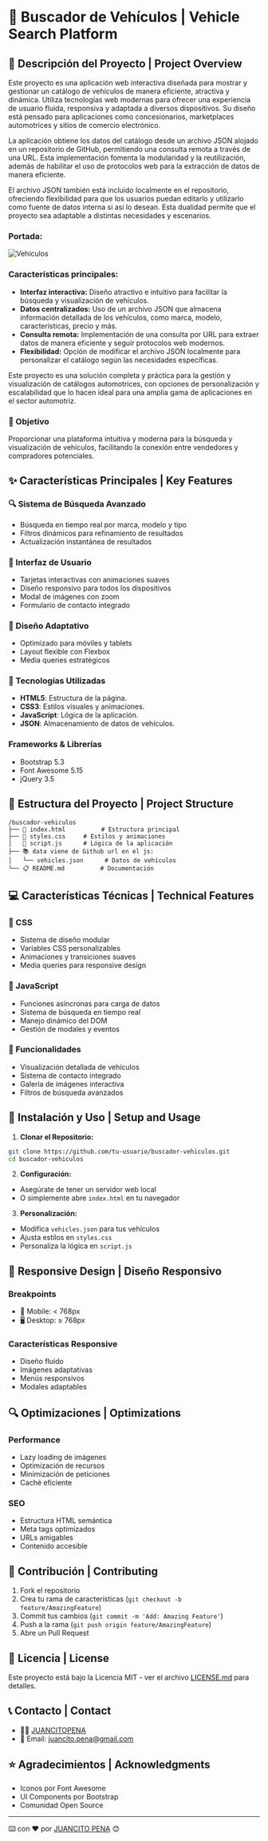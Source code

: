 
# 🚗 Buscador de Vehículos | Vehicle Search Platform

## 📝 Descripción del Proyecto | Project Overview

Este proyecto es una aplicación web interactiva diseñada para mostrar y gestionar un catálogo de vehículos de manera eficiente, atractiva y dinámica. Utiliza tecnologías web modernas para ofrecer una experiencia de usuario fluida, responsiva y adaptada a diversos dispositivos. Su diseño está pensado para aplicaciones como concesionarios, marketplaces automotrices y sitios de comercio electrónico.

La aplicación obtiene los datos del catálogo desde un archivo JSON alojado en un repositorio de GitHub, permitiendo una consulta remota a través de una URL. Esta implementación fomenta la modularidad y la reutilización, además de habilitar el uso de protocolos web para la extracción de datos de manera eficiente.

El archivo JSON también está incluido localmente en el repositorio, ofreciendo flexibilidad para que los usuarios puedan editarlo y utilizarlo como fuente de datos interna si así lo desean. Esta dualidad permite que el proyecto sea adaptable a distintas necesidades y escenarios.

### Portada:

![Vehículos](VEHICULOS.png)

### Características principales:

- **Interfaz interactiva:** Diseño atractivo e intuitivo para facilitar la búsqueda y visualización de vehículos.
- **Datos centralizados:** Uso de un archivo JSON que almacena información detallada de los vehículos, como marca, modelo, características, precio y más.
- **Consulta remota:** Implementación de una consulta por URL para extraer datos de manera eficiente y seguir protocolos web modernos.
- **Flexibilidad:** Opción de modificar el archivo JSON localmente para personalizar el catálogo según las necesidades específicas.

Este proyecto es una solución completa y práctica para la gestión y visualización de catálogos automotrices, con opciones de personalización y escalabilidad que lo hacen ideal para una amplia gama de aplicaciones en el sector automotriz.


### 🎯 Objetivo
Proporcionar una plataforma intuitiva y moderna para la búsqueda y visualización de vehículos, facilitando la conexión entre vendedores y compradores potenciales.

## ✨ Características Principales | Key Features

### 🔍 Sistema de Búsqueda Avanzado
- Búsqueda en tiempo real por marca, modelo y tipo
- Filtros dinámicos para refinamiento de resultados
- Actualización instantánea de resultados

### 🎨 Interfaz de Usuario
- Tarjetas interactivas con animaciones suaves
- Diseño responsivo para todos los dispositivos
- Modal de imágenes con zoom
- Formulario de contacto integrado

### 📱 Diseño Adaptativo
- Optimizado para móviles y tablets
- Layout flexible con Flexbox
- Media queries estratégicos

### 🚀 Tecnologías Utilizadas

- **HTML5**: Estructura de la página.
- **CSS3**: Estilos visuales y animaciones.
- **JavaScript**: Lógica de la aplicación.
- **JSON**: Almacenamiento de datos de vehículos.

### Frameworks & Librerías
- Bootstrap 5.3
- Font Awesome 5.15
- jQuery 3.5

## 📂 Estructura del Proyecto | Project Structure
```
/buscador-vehiculos
├── 📄 index.html          # Estructura principal
├── 🎨 styles.css     # Estilos y animaciones
│   📜 script.js      # Lógica de la aplicación
├── 📚 data viene de Github url en el js:
│   └── vehicles.json      # Datos de vehículos
└── 📋 README.md          # Documentación
```

## 💻 Características Técnicas | Technical Features

### 🎨 CSS
- Sistema de diseño modular
- Variables CSS personalizables
- Animaciones y transiciones suaves
- Media queries para responsive design

### 📜 JavaScript
- Funciones asíncronas para carga de datos
- Sistema de búsqueda en tiempo real
- Manejo dinámico del DOM
- Gestión de modales y eventos

### 🔧 Funcionalidades
- Visualización detallada de vehículos
- Sistema de contacto integrado
- Galería de imágenes interactiva
- Filtros de búsqueda avanzados

## 🚀 Instalación y Uso | Setup and Usage

1. **Clonar el Repositorio:**
```bash
git clone https://github.com/tu-usuario/buscador-vehiculos.git
cd buscador-vehiculos
```

2. **Configuración:**
- Asegúrate de tener un servidor web local
- O simplemente abre `index.html` en tu navegador

3. **Personalización:**
- Modifica `vehicles.json` para tus vehículos
- Ajusta estilos en `styles.css`
- Personaliza la lógica en `script.js`

## 📱 Responsive Design | Diseño Responsivo

### Breakpoints
- 📱 Mobile: < 768px
- 🖥️ Desktop: ≥ 768px

### Características Responsive
- Diseño fluido
- Imágenes adaptativas
- Menús responsivos
- Modales adaptables

## 🔍 Optimizaciones | Optimizations

### Performance
- Lazy loading de imágenes
- Optimización de recursos
- Minimización de peticiones
- Caché eficiente

### SEO
- Estructura HTML semántica
- Meta tags optimizados
- URLs amigables
- Contenido accesible

## 🤝 Contribución | Contributing

1. Fork el repositorio
2. Crea tu rama de características (`git checkout -b feature/AmazingFeature`)
3. Commit tus cambios (`git commit -m 'Add: Amazing Feature'`)
4. Push a la rama (`git push origin feature/AmazingFeature`)
5. Abre un Pull Request

## 📄 Licencia | License

Este proyecto está bajo la Licencia MIT - ver el archivo [LICENSE.md](LICENSE.md) para detalles.

## 📞 Contacto | Contact

- 👨‍💻 [JUANCITOPENA](https://github.com/JUANCITOPENA)
- 📧 Email: juancito.pena@gmail.com


## ⭐ Agradecimientos | Acknowledgments

- Iconos por Font Awesome
- UI Components por Bootstrap
- Comunidad Open Source

---
⌨️ con ❤️ por [JUANCITO PENA](https://github.com/JUANCITOPENA) 😊
